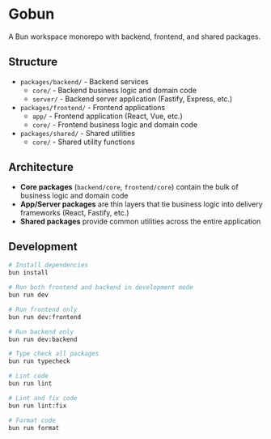# Gobun

A Bun workspace monorepo with backend, frontend, and shared packages.

## Structure

- `packages/backend/` - Backend services
  - `core/` - Backend business logic and domain code
  - `server/` - Backend server application (Fastify, Express, etc.)
- `packages/frontend/` - Frontend applications
  - `app/` - Frontend application (React, Vue, etc.)
  - `core/` - Frontend business logic and domain code
- `packages/shared/` - Shared utilities
  - `core/` - Shared utility functions

## Architecture

- **Core packages** (`backend/core`, `frontend/core`) contain the bulk of business logic and domain code
- **App/Server packages** are thin layers that tie business logic into delivery frameworks (React, Fastify, etc.)
- **Shared packages** provide common utilities across the entire application

## Development

```bash
# Install dependencies
bun install

# Run both frontend and backend in development mode
bun run dev

# Run frontend only
bun run dev:frontend

# Run backend only
bun run dev:backend

# Type check all packages
bun run typecheck

# Lint code
bun run lint

# Lint and fix code
bun run lint:fix

# Format code
bun run format
```
